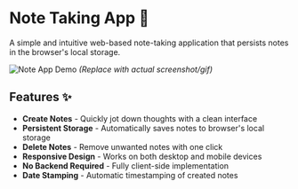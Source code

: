 # Note Taking App 📝

A simple and intuitive web-based note-taking application that persists notes in the browser's local storage.

![Note App Demo](https://via.placeholder.com/800x400.png?text=Note+App+Demo+Screenshot) 
*(Replace with actual screenshot/gif)*

## Features ✨

- **Create Notes** - Quickly jot down thoughts with a clean interface
- **Persistent Storage** - Automatically saves notes to browser's local storage
- **Delete Notes** - Remove unwanted notes with one click
- **Responsive Design** - Works on both desktop and mobile devices
- **No Backend Required** - Fully client-side implementation
- **Date Stamping** - Automatic timestamping of created notes
